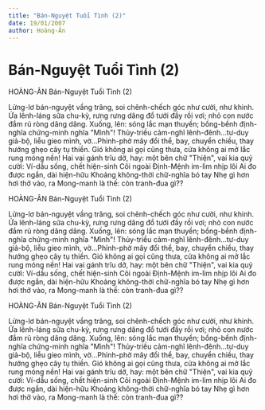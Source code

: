 ```yaml
---
title: "Bán-Nguyệt Tuổi Tình (2)"
date: 19/01/2007
author: Hoàng-Ân
---
```


# Bán-Nguyệt Tuổi Tình (2)

HOÀNG-ÂN
Bán-Nguyệt Tuổi Tình (2)

Lửng-lơ bán-nguyệt vầng trăng, soi chênh-chếch góc như cười, như khinh.  Ứa lênh-láng sữa chu-kỳ, rưng rưng dâng đổ tưới đầy rồi vơi; nhỏ con nước đắm rủ ròng dâng dâng.  Xuống, lên: sóng lắc mạn thuyền; bồng-bềnh định-nghĩa chứng-minh nghĩa "Mình"!  Thủy-triều cảm-nghĩ lênh-đênh...tư-duy giả-bộ, liễu gieo mình, vờ...Phỉnh-phờ mây đổi thể, bay, chuyển chiều, thay hướng ghẹo cây tụ thiền.  Gió không ai gọi cũng thưa, cửa không ai mở lắc rung móng nền!  Hai vai gánh trĩu dở, hay: một bên chữ "Thiện", vai kia quỷ cười:
     Ví-dầu sống, chết hiện-sinh
     Cõi ngoài Định-Mệnh im-lìm nhịp lôi
     Ai đo được ngắn, dài hiện-hữu
     Khoảng không-thời chữ-nghĩa bó tay
     Nhẹ gì hơn hơi thở vào, ra
     Mong-manh là thế: còn tranh-đua gì??

HOÀNG-ÂN
Bán-Nguyệt Tuổi Tình (2)

Lửng-lơ bán-nguyệt vầng trăng, soi chênh-chếch góc như cười, như khinh.  Ứa lênh-láng sữa chu-kỳ, rưng rưng dâng đổ tưới đầy rồi vơi; nhỏ con nước đắm rủ ròng dâng dâng.  Xuống, lên: sóng lắc mạn thuyền; bồng-bềnh định-nghĩa chứng-minh nghĩa "Mình"!  Thủy-triều cảm-nghĩ lênh-đênh...tư-duy giả-bộ, liễu gieo mình, vờ...Phỉnh-phờ mây đổi thể, bay, chuyển chiều, thay hướng ghẹo cây tụ thiền.  Gió không ai gọi cũng thưa, cửa không ai mở lắc rung móng nền!  Hai vai gánh trĩu dở, hay: một bên chữ "Thiện", vai kia quỷ cười:
     Ví-dầu sống, chết hiện-sinh
     Cõi ngoài Định-Mệnh im-lìm nhịp lôi
     Ai đo được ngắn, dài hiện-hữu
     Khoảng không-thời chữ-nghĩa bó tay
     Nhẹ gì hơn hơi thở vào, ra
     Mong-manh là thế: còn tranh-đua gì??

HOÀNG-ÂN
Bán-Nguyệt Tuổi Tình (2)

Lửng-lơ bán-nguyệt vầng trăng, soi chênh-chếch góc như cười, như khinh.  Ứa lênh-láng sữa chu-kỳ, rưng rưng dâng đổ tưới đầy rồi vơi; nhỏ con nước đắm rủ ròng dâng dâng.  Xuống, lên: sóng lắc mạn thuyền; bồng-bềnh định-nghĩa chứng-minh nghĩa "Mình"!  Thủy-triều cảm-nghĩ lênh-đênh...tư-duy giả-bộ, liễu gieo mình, vờ...Phỉnh-phờ mây đổi thể, bay, chuyển chiều, thay hướng ghẹo cây tụ thiền.  Gió không ai gọi cũng thưa, cửa không ai mở lắc rung móng nền!  Hai vai gánh trĩu dở, hay: một bên chữ "Thiện", vai kia quỷ cười:
     Ví-dầu sống, chết hiện-sinh
     Cõi ngoài Định-Mệnh im-lìm nhịp lôi
     Ai đo được ngắn, dài hiện-hữu
     Khoảng không-thời chữ-nghĩa bó tay
     Nhẹ gì hơn hơi thở vào, ra
     Mong-manh là thế: còn tranh-đua gì??
